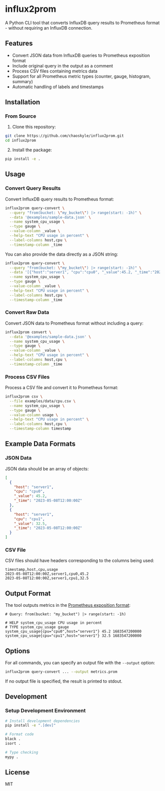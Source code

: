# influx2prom

A Python CLI tool that converts InfluxDB query results to Prometheus format - without requiring an InfluxDB connection.

## Features

- Convert JSON data from InfluxDB queries to Prometheus exposition format
- Include original query in the output as a comment
- Process CSV files containing metrics data 
- Support for all Prometheus metric types (counter, gauge, histogram, summary)
- Automatic handling of labels and timestamps

## Installation

### From Source

1. Clone this repository:
```bash
git clone https://github.com/chaoskyle/influx2prom.git
cd influx2prom
```

2. Install the package:
```bash
pip install -e .
```

## Usage

### Convert Query Results

Convert InfluxDB query results to Prometheus format:

```bash
influx2prom query-convert \
  --query "from(bucket: \"my_bucket\") |> range(start: -1h)" \
  --data '@examples/sample-data.json' \
  --name system_cpu_usage \
  --type gauge \
  --value-column _value \
  --help-text "CPU usage in percent" \
  --label-columns host,cpu \
  --timestamp-column _time
```

You can also provide the data directly as a JSON string:

```bash
influx2prom query-convert \
  --query "from(bucket: \"my_bucket\") |> range(start: -1h)" \
  --data '[{"host":"server1", "cpu":"cpu0", "_value":45.2, "_time":"2023-05-08T12:00:00Z"}]' \
  --name system_cpu_usage \
  --type gauge \
  --value-column _value \
  --help-text "CPU usage in percent" \
  --label-columns host,cpu \
  --timestamp-column _time
```

### Convert Raw Data

Convert JSON data to Prometheus format without including a query:

```bash
influx2prom convert \
  --data '@examples/sample-data.json' \
  --name system_cpu_usage \
  --type gauge \
  --value-column _value \
  --help-text "CPU usage in percent" \
  --label-columns host,cpu \
  --timestamp-column _time
```

### Process CSV Files

Process a CSV file and convert it to Prometheus format:

```bash
influx2prom csv \
  --file examples/data/cpu.csv \
  --name system_cpu_usage \
  --type gauge \
  --value-column usage \
  --help-text "CPU usage in percent" \
  --label-columns host,cpu \
  --timestamp-column timestamp
```

## Example Data Formats

### JSON Data

JSON data should be an array of objects:

```json
[
  {
    "host": "server1",
    "cpu": "cpu0",
    "_value": 45.2,
    "_time": "2023-05-08T12:00:00Z"
  },
  {
    "host": "server1",
    "cpu": "cpu1",
    "_value": 32.5,
    "_time": "2023-05-08T12:00:00Z"
  }
]
```

### CSV File

CSV files should have headers corresponding to the columns being used:

```csv
timestamp,host,cpu,usage
2023-05-08T12:00:00Z,server1,cpu0,45.2
2023-05-08T12:00:00Z,server1,cpu1,32.5
```

## Output Format

The tool outputs metrics in the [Prometheus exposition format](https://prometheus.io/docs/instrumenting/exposition_formats/):

```
# Query: from(bucket: "my_bucket") |> range(start: -1h)

# HELP system_cpu_usage CPU usage in percent
# TYPE system_cpu_usage gauge
system_cpu_usage{cpu="cpu0",host="server1"} 45.2 1683547200000
system_cpu_usage{cpu="cpu1",host="server1"} 32.5 1683547200000
```

## Options

For all commands, you can specify an output file with the `--output` option:

```bash
influx2prom query-convert ... --output metrics.prom
```

If no output file is specified, the result is printed to stdout.

## Development

### Setup Development Environment

```bash
# Install development dependencies
pip install -e ".[dev]"

# Format code
black .
isort .

# Type checking
mypy .
```

## License

MIT
